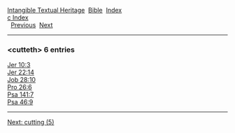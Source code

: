 [Intangible Textual Heritage](../../index)  [Bible](../index) 
[Index](index)   
[c Index](_c_)  
  [Previous](c02782)  [Next](c02784) 

------------------------------------------------------------------------

### &lt;cutteth&gt; 6 entries

[Jer 10:3](../kjv/jer010.htm#003)  
[Jer 22:14](../kjv/jer022.htm#014)  
[Job 28:10](../kjv/job028.htm#010)  
[Pro 26:6](../kjv/pro026.htm#006)  
[Psa 141:7](../kjv/psa141.htm#007)  
[Psa 46:9](../kjv/psa046.htm#009)  

------------------------------------------------------------------------

[Next: cutting (5)](c02784)
